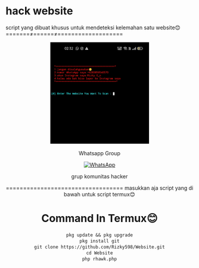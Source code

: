 # hack website
script yang dibuat khusus untuk mendeteksi kelemahan satu website😊
=======≠======≠===================
<div align="center">
  <p>
    <img src="pop.jpg" width="265">
    </p>
  
Whatsapp Group

[![WhatsApp](https://img.shields.io/badge/WhatsApp-25D366?style=for-the-badge&logo=whatsapp&logoColor=white)](https://chat.whatsapp.com/CZcMAG9LrF9KEPyKfGsmQO)

grup komunitas hacker

==================================
masukkan aja script yang di bawah untuk script termux😊

# Command In Termux😊
```
pkg update && pkg upgrade
pkg install git
git clone https://github.com/Rizky598/Website.git
cd Website
php rhawk.php
```
